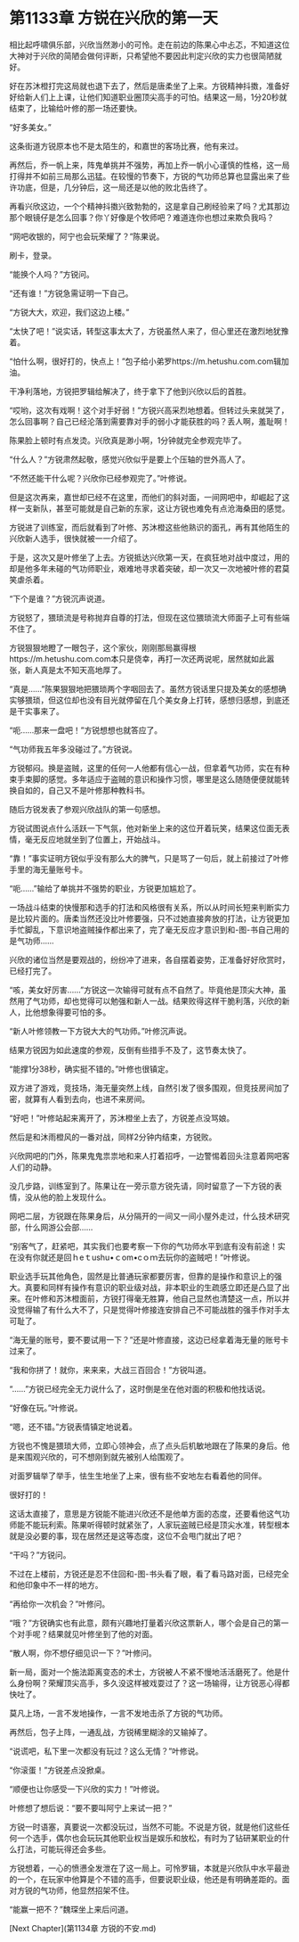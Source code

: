 # 第1133章 方锐在兴欣的第一天

相比起呼啸俱乐部，兴欣当然渺小的可怜。走在前边的陈果心中忐忑，不知道这位大神对于兴欣的简陋会做何评断，只希望他不要因此判定兴欣的实力也很简陋就好。

好在苏沐橙打完这局就也退下去了，然后是唐柔坐了上来。方锐精神抖擞，准备好好给新人们上上课，让他们知道职业圈顶尖高手的可怕。结果这一局，1分20秒就结束了，比输给叶修的那一场还要快。

“好多美女。”

这条街道方锐原本也不是太陌生的，和嘉世的客场比赛，他有来过。

再然后，乔一帆上来，阵鬼单挑并不强势，再加上乔一帆小心谨慎的性格，这一局打得并不如前三局那么迅猛。在较慢的节奏下，方锐的气功师总算也显露出来了些许功底，但是，几分钟后，这一局还是以他的败北告终了。

再看兴欣这边，一个个精神抖擞兴致勃勃的，这是拿自己刷经验来了吗？尤其那边那个眼镜仔是怎么回事？你丫好像是个牧师吧？难道连你也想过来欺负我吗？

“网吧收银的，阿宁也会玩荣耀了？”陈果说。

刷卡，登录。

“能换个人吗？”方锐问。

“还有谁！”方锐急需证明一下自己。

“方锐大大，欢迎，我们这边上楼。”

“太快了吧！”说实话，转型这事太大了，方锐虽然人来了，但心里还在激烈地犹豫着。

“怕什么啊，很好打的，快点上！”包子给小弟罗https://m.hetushu.com.com辑加油。

干净利落地，方锐把罗辑给解决了，终于拿下了他到兴欣以后的首胜。

“哎哟，这次有戏啊！这个对手好弱！”方锐兴高采烈地想着。但转过头来就哭了，怎么回事啊？自己已经沦落到需要靠对手的弱小才能获胜的吗？丢人啊，羞耻啊！

陈果脸上顿时有点发烫。兴欣真是渺小啊，1分钟就完全参观完毕了。

“什么人？”方锐肃然起敬，感觉兴欣似乎是要上个压轴的世外高人了。

“不然还能干什么呢？兴欣你已经参观完了。”叶修说。

但是这次再来，嘉世却已经不在这里，而他们的斜对面，一间网吧中，却崛起了这样一支新队，甚至可能就是自己新的东家，这让方锐也难免有点沧海桑田的感觉。

方锐进了训练室，而后就看到了叶修、苏沐橙这些他熟识的面孔，再有其他陌生的兴欣新人选手，很快就被一一介绍了。

于是，这次又是叶修坐了上去。方锐抵达兴欣第一天，在疯狂地对战中度过，用的却是他多年未碰的气功师职业，艰难地寻求着突破，却一次又一次地被叶修的君莫笑虐杀着。

“下个是谁？”方锐沉声说道。

方锐怒了，猥琐流是号称抛弃自尊的打法，但现在这位猥琐流大师面子上可有些端不住了。

方锐狠狠地瞪了一眼包子，这个家伙，刚刚那局赢得根https://m.hetushu.com.com本只是侥幸，再打一次还两说呢，居然就如此嚣张，新人真是太不知天高地厚了。

“真是……”陈果狠狠地把猥琐两个字咽回去了。虽然方锐话里只提及美女的感想确实够猥琐，但这位却也没有目光就停留在几个美女身上打转，感想归感想，到底还是干实事来了。

“呃……那来一盘吧！”方锐想想也就答应了。

“气功师我五年多没碰过了。”方锐说。

方锐郁闷。换是盗贼，这里的任何一人他都有信心一战，但拿着气功师，实在有种束手束脚的感觉。多年适应于盗贼的意识和操作习惯，哪里是这么随随便便就能转换自如的，自己又不是叶修那种教科书。

随后方锐发表了参观兴欣战队的第一句感想。

方锐试图说点什么活跃一下气氛，他对新坐上来的这位开着玩笑，结果这位面无表情，毫无反应地就坐到了位置上，开始战斗。

“靠！”事实证明方锐似乎没有那么大的脾气，只是骂了一句后，就上前接过了叶修手里的海无量账号卡。

“呃……”输给了单挑并不强势的职业，方锐更加尴尬了。

一场战斗结束的快慢那和选手的打法和风格很有关系，所以从时间长短来判断实力是比较片面的。唐柔当然还没比叶修要强，只不过她直接奔放的打法，让方锐更加手忙脚乱，下意识地盗贼操作都出来了，完了毫无反应才意识到和-图-书自己用的是气功师……

兴欣的诸位当然是要观战的，纷纷冲了进来，各自摆着姿势，正准备好好欣赏时，已经打完了。

“咳，美女好厉害……”方锐这一次输得可就有点不自然了。毕竟他是顶尖大神，虽然用了气功师，却也觉得可以勉强和新人一战。结果败得这样干脆利落，兴欣的新人，比他想象得要可怕的多。

“新人叶修领教一下方锐大大的气功师。”叶修沉声说。

结果方锐因为如此速度的参观，反倒有些措手不及了，这节奏太快了。

“能撑1分38秒，确实挺不错的。”叶修也很镇定。

双方进了游戏，竞技场，海无量突然上线，自然引发了很多围观，但竞技房间加了密，就算有人看到去向，也进不来房间。

“好吧！”叶修站起来离开了，苏沐橙坐上去了，方锐差点没骂娘。

然后是和沐雨橙风的一番对战，同样2分钟内结束，方锐败。

兴欣网吧的门外，陈果鬼鬼祟祟地和来人打着招呼，一边警惕着回头注意着网吧客人们的动静。

没几步路，训练室到了。陈果让在一旁示意方锐先请，同时留意了一下方锐的表情，没从他的脸上发现什么。

网吧二层，方锐跟在陈果身后，从分隔开的一间又一间小屋外走过，什么技术研究部，什么网游公会部……

“别客气了，赶紧吧，其实我们也要考察一下你的气功师水平到底有没有前途！实在没有你就还是回ｈeｔushu•ｃom•cｏｍ去玩你的盗贼吧！”叶修说。

职业选手玩其他角色，固然是比普通玩家都要厉害，但靠的是操作和意识上的强大。真要和同样有操作有意识的职业级对战，非本职业的生疏感立即还是凸显了出来。在叶修和苏沐橙面前，方锐打得毫无胜算，他自己显然也清楚这一点，所以并没觉得输了有什么大不了，只是觉得叶修接连安排自己不可能战胜的强手作对手太可耻了。

“海无量的账号，要不要试用一下？”还是叶修直接，这边已经拿着海无量的账号卡过来了。

“我和你拼了！就你，来来来，大战三百回合！”方锐叫道。

“……”方锐已经完全无力说什么了，这时倒是坐在他对面的积极和他找话说。

“好像在玩。”叶修说。

“嗯，还不错。”方锐表情镇定地说着。

方锐也不愧是猥琐大师，立即心领神会，点了点头后机敏地跟在了陈果的身后。他是来围观兴欣的，可不想刚到就先被别人给围观了。

对面罗辑举了举手，怯生生地坐了上来，很有些不安地左右看着他的同伴。

很好打的！

这话太直接了，意思是方锐能不能进兴欣还不是他单方面的态度，还要看他这气功师能不能玩利索。陈果听得顿时就紧张了，人家玩盗贼已经是顶尖水准，转型根本就是没必要的事，现在居然还是这等态度，这位不会甩门就出了吧？

“干吗？”方锐问。

不过在上楼前，方锐还是忍不住回和-图-书头看了眼，看了看马路对面，已经完全和他印象中不一样的地方。

“再给你一次机会？”叶修问。

“哦？”方锐确实也有此意，颇有兴趣地打量着兴欣这票新人，哪个会是自己的第一个对手呢？结果就见叶修坐到了他的对面。

“散人啊，你不想仔细见识一下？”叶修问。

新一局，面对一个施法距离变态的术士，方锐被人不紧不慢地活活磨死了。他是什么身份啊？荣耀顶尖高手，多久没这样被戏耍过了？这一场输得，让方锐恶心得都快吐了。

莫凡上场，一言不发地操作，一言不发地击杀了方锐的气功师。

再然后，包子上阵，一通乱战，方锐稀里糊涂的又输掉了。

“说谎吧，私下里一次都没有玩过？这么无情？”叶修说。

“你滚蛋！”方锐差点没掀桌。

“顺便也让你感受一下兴欣的实力！”叶修说。

叶修想了想后说：“要不要叫阿宁上来试一把？”

方锐一时语塞，真要说一次都没玩过，当然不可能。不说是方锐，就是他们这些任何一个选手，偶尔也会玩玩其他职业权当是娱乐和放松，有时为了钻研某职业的什么打法，可能玩得还会多些。

方锐想着，一心的愤懑全发泄在了这一局上。可怜罗辑，本就是兴欣队中水平最逊的一个，在玩家中他算是个不错的高手，但要说职业级，他还是有明确差距的。面对方锐的气功师，他显然招架不住。

“能赢一把不？”魏琛坐上来后问道。



[Next Chapter](第1134章 方锐的不安.md)